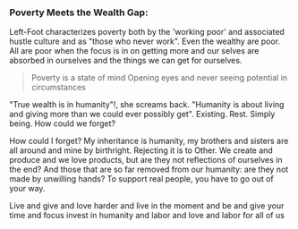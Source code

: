 
### Poverty Meets the Wealth Gap:
Left-Foot characterizes poverty both by the 'working poor' and associated hustle culture and as "those who never work". Even the wealthy are poor. All are poor when the focus is in on getting more and our selves are absorbed in ourselves and the things we can get for ourselves.

>Poverty
>is a state of mind
>Opening eyes and never seeing
>potential in circumstances

"True wealth is in humanity"!, she screams back. "Humanity is about living and giving more than we could ever possibly get". Existing. Rest. Simply being. How could we forget?

How could I forget? My inheritance is humanity, my brothers and sisters are all around and mine by birthright. Rejecting it is to Other. We create and produce and we love products, but are they not reflections of ourselves in the end? And those that are so far removed from our humanity: are they not made by unwilling hands? To support real people, you have to go out of your way.

Live and give and love harder and live in the moment and be and give your time and focus invest in humanity and labor and love and labor for all of us

